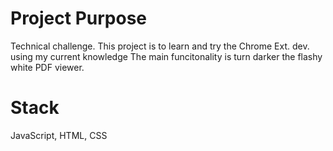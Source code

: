 # Project Purpose 
Technical challenge.
This project is to learn and try the Chrome Ext. dev. using my current knowledge
The main funcitonality is turn darker the flashy white PDF viewer.

# Stack
JavaScript, HTML, CSS
